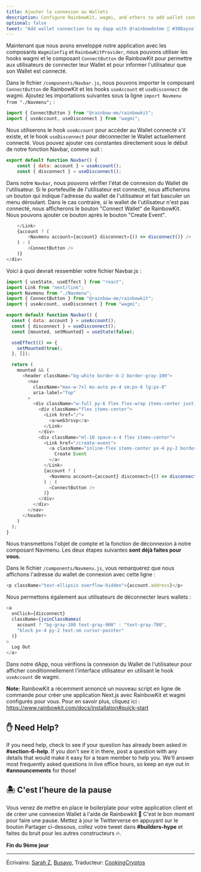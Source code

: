 ```yaml
---
title: Ajouter la connexion au Wallets
description: Configure RainbowKit, wagmi, and ethers to add wallet connection to your dapp.
optional: false
tweet: "Add wallet connection to my dapp with @rainbowdotme 🌈 #30DaysofWeb3 @womenbuildweb3 🌈"
---
```


Maintenant que nous avons enveloppé notre application avec les composants `WagmiConfig` et `RainbowKitProvider`, nous pouvons utiliser les hooks wagmi et le composant `ConnectButton` de RainbowKit pour permettre aux utilisateurs de connecter leur Wallet et pour informer l'utilisateur que son Wallet est connecté.

Dans le fichier `/components/Navbar.js`, nous pouvons importer le composant `ConnectButton` de RainbowKit et les hooks `useAccount` et `useDisconnect` de wagmi. Ajoutez les importations suivantes sous la ligne `import Navmenu from "./Navmenu";` :

```javascript
import { ConnectButton } from "@rainbow-me/rainbowkit";
import { useAccount, useDisconnect } from "wagmi";
```

Nous utiliserons le hook `useAccount` pour accéder au Wallet connecté s'il existe, et le hook `useDisconnect` pour déconnecter le Wallet actuellement connecté. Vous pouvez ajouter ces constantes directement sous le début de notre fonction Navbar, comme suit :

```javascript
export default function Navbar() {
    const { data: account } = useAccount();
    const { disconnect } = useDisconnect();
```

Dans notre `Navbar`, nous pouvons vérifier l'état de connexion du Wallet de l'utilisateur. Si le portefeuille de l'utilisateur est connecté, nous afficherons un bouton qui indique l'adresse du wallet de l'utilisateur et fait basculer un menu déroulant. Dans le cas contraire, si le wallet de l'utilisateur n'est pas connecté, nous afficherons le bouton "Connect Wallet" de RainbowKit. Nous pouvons ajouter ce bouton après le bouton "Create Event".

```javascript
    </Link>
    {account ? (
        <Navmenu account={account} disconnect={() => disconnect()} />
    ) : (
        <ConnectButton />
    )}
</div>
```

Voici à quoi devrait ressembler votre fichier Navbar.js :

```javascript
import { useState, useEffect } from "react";
import Link from "next/link";
import Navmenu from "./Navmenu";
import { ConnectButton } from "@rainbow-me/rainbowkit";
import { useAccount, useDisconnect } from "wagmi";

export default function Navbar() {
  const { data: account } = useAccount();
  const { disconnect } = useDisconnect();
  const [mounted, setMounted] = useState(false);

  useEffect(() => {
    setMounted(true);
  }, []);

  return (
    mounted && (
      <header className="bg-white border-b-2 border-gray-100">
        <nav
          className="max-w-7xl mx-auto px-4 sm:px-6 lg:px-8"
          aria-label="Top"
        >
          <div className="w-full py-6 flex flex-wrap items-center justify-between border-b border-indigo-500 lg:border-none">
            <div className="flex items-center">
              <Link href="/">
                <a>web3rsvp</a>
              </Link>
            </div>
            <div className="ml-10 space-x-4 flex items-center">
              <Link href="/create-event">
                <a className="inline-flex items-center px-4 py-2 border border-transparent text-sm font-medium rounded-md text-indigo-700 border border-indigo-100 hover:bg-indigo-50 focus:outline-none focus:ring-2 focus:ring-offset-2 focus:ring-indigo-500">
                  Create Event
                </a>
              </Link>
              {account ? (
                <Navmenu account={account} disconnect={() => disconnect()} />
              ) : (
                <ConnectButton />
              )}
            </div>
          </div>
        </nav>
      </header>
    )
  );
}
```

Nous transmettons l'objet de compte et la fonction de déconnexion à notre composant Navmenu. Les deux étapes suivantes **sont déjà faites pour vous.**

Dans le fichier `/components/Navmenu.js`, vous remarquerez que nous affichons l'adresse du wallet de connexion avec cette ligne :

```javascript
<p className="text-ellipsis overflow-hidden">{account.address}</p>
```

Nous permettons également aux utilisateurs de déconnecter leurs wallets :

```javascript
<a
  onClick={disconnect}
  className={joinClassNames(
    account ? "bg-gray-100 text-gray-900" : "text-gray-700",
    "block px-4 py-2 text-sm cursor-pointer"
  )}
>
  Log Out
</a>
```

Dans notre dApp, nous vérifions la connexion du Wallet de l'utilisateur pour afficher conditionnellement l'interface utilisateur en utilisant le hook `useAccount` de wagmi.

**Note:** RainbowKit a récemment annoncé un nouveau script en ligne de commande pour créer une application Next.js avec RainbowKit et wagmi configurés pour vous. Pour en savoir plus, cliquez ici : https://www.rainbowkit.com/docs/installation#quick-start

## ✋ Need Help?

If you need help, check to see if your question has already been asked in **#section-6-help**. If you don't see it in there, post a question with any details that would make it easy for a team member to help you. We'll answer most frequently asked questions in live office hours, so keep an eye out in **#announcements** for those!

## 🏝 C'est l'heure de la pause

Vous venez de mettre en place le boilerplate pour votre application client et de créer une connexion Wallet à l'aide de Rainbowkit 🌈 C'est le bon moment pour faire une pause. Mettez à jour le Twitterverse en appuyant sur le bouton Partager ci-dessous, collez votre tweet dans **#builders-hype** et faites du bruit pour les autres constructeurs 🔥.

**Fin du 9ème jour**

---

Écrivains: [Sarah Z](https://twitter.com/haegeez), [Busayo](https://twitter.com/AmoweO),
Traducteur: [CookingCryptos](https://twitter.com/CookingCryptos)